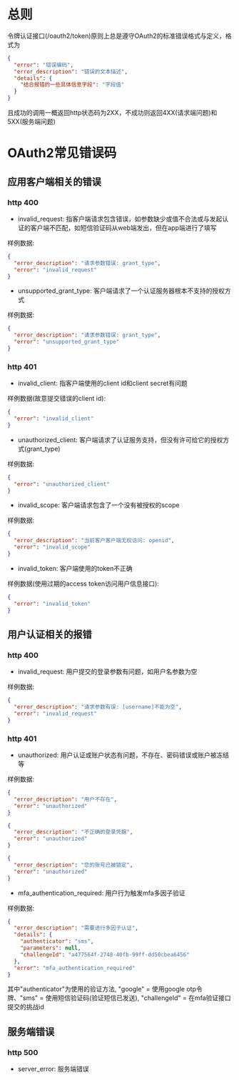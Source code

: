 # 总则

令牌认证接口(/oauth2/token)原则上总是遵守OAuth2的标准错误格式与定义，格式为

```json
{
  "error": "错误编码",
  "error_description": "错误的文本描述",
  "details": {
    "结合报错的一些具体信息字段": "字段值"
  }
}
```

且成功的调用一概返回http状态码为2XX，不成功则返回4XX(请求端问题)和5XX(服务端问题)

# OAuth2常见错误码

## 应用客户端相关的错误

### http 400

* invalid_request: 指客户端请求包含错误，如参数缺少或值不合法或与发起认证的客户端不匹配，如短信验证码从web端发出，但在app端进行了填写

样例数据:

```json
{
  "error_description": "请求参数错误: grant_type",
  "error": "invalid_request"
}
```

* unsupported_grant_type: 客户端请求了一个认证服务器根本不支持的授权方式

样例数据:

```json
{
  "error_description": "请求参数错误: grant_type",
  "error": "unsupported_grant_type"
}
```

### http 401

* invalid_client: 指客户端使用的client id和client secret有问题

样例数据(故意提交错误的client id):

```json
{
  "error": "invalid_client"
}
```

* unauthorized_client: 客户端请求了认证服务支持，但没有许可给它的授权方式(grant_type)

样例数据:

```json
{
  "error": "unauthorized_client"
}
```

* invalid_scope: 客户端请求包含了一个没有被授权的scope

样例数据:

```json
{
  "error_description": "当前客户客户端无权访问: openid",
  "error": "invalid_scope"
}
```

* invalid_token: 客户端使用的token不正确

样例数据(使用过期的access token访问用户信息接口):

```json
{
  "error": "invalid_token"
}
```

## 用户认证相关的报错

### http 400

* invalid_request: 用户提交的登录参数有问题，如用户名参数为空

样例数据:

```json
{
  "error_description": "请求参数有误: [username]不能为空",
  "error": "invalid_request"
}
```

### http 401

* unauthorized: 用户认证或账户状态有问题，不存在、密码错误或账户被冻结等

样例数据:

```json
{
  "error_description": "用户不存在",
  "error": "unauthorized"
}
```

```json
{
  "error_description": "不正确的登录凭据",
  "error": "unauthorized"
}
```

```json
{
  "error_description": "您的账号已被锁定",
  "error": "unauthorized"
}
```

* mfa_authentication_required: 用户行为触发mfa多因子验证

样例数据:

```json
{
  "error_description": "需要进行多因子认证",
  "details": {
    "authenticator": "sms",
    "parameters": null,
    "challengeId": "a477564f-2748-40fb-99ff-dd50cbea6456"
  },
  "error": "mfa_authentication_required"
}
```

其中"authenticator"为使用的验证方法, "google" = 使用google otp令牌、"sms" = 使用短信验证码(验证短信已发送), "challengeId" = 在mfa验证接口提交的挑战id

## 服务端错误

### http 500

* server_error: 服务端错误